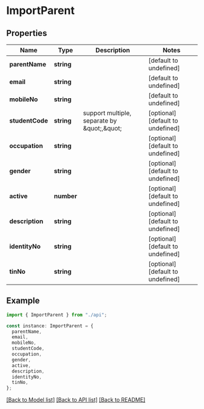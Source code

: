 # ImportParent

## Properties

| Name            | Type       | Description                                   | Notes                             |
| --------------- | ---------- | --------------------------------------------- | --------------------------------- |
| **parentName**  | **string** |                                               | [default to undefined]            |
| **email**       | **string** |                                               | [default to undefined]            |
| **mobileNo**    | **string** |                                               | [default to undefined]            |
| **studentCode** | **string** | support multiple, separate by \&quot;,\&quot; | [optional] [default to undefined] |
| **occupation**  | **string** |                                               | [optional] [default to undefined] |
| **gender**      | **string** |                                               | [optional] [default to undefined] |
| **active**      | **number** |                                               | [optional] [default to undefined] |
| **description** | **string** |                                               | [optional] [default to undefined] |
| **identityNo**  | **string** |                                               | [optional] [default to undefined] |
| **tinNo**       | **string** |                                               | [optional] [default to undefined] |

## Example

```typescript
import { ImportParent } from "./api";

const instance: ImportParent = {
  parentName,
  email,
  mobileNo,
  studentCode,
  occupation,
  gender,
  active,
  description,
  identityNo,
  tinNo,
};
```

[[Back to Model list]](../README.md#documentation-for-models) [[Back to API list]](../README.md#documentation-for-api-endpoints) [[Back to README]](../README.md)
